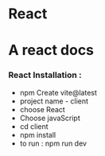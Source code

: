 # React

<h1>A react docs</h1>


<h3>React Installation : </h3>
<ul>
<li>npm Create vite@latest</li>
<li>project name - client</li>
<li>choose React</li>
<li>Choose javaScript</li>
<li>cd client</li>
<li>npm install</li>
<li>to run : npm run dev</li>
</ul>






